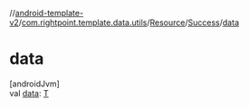 //[android-template-v2](../../../../index.md)/[com.rightpoint.template.data.utils](../../index.md)/[Resource](../index.md)/[Success](index.md)/[data](data.md)

# data

[androidJvm]\
val [data](data.md): [T](index.md)

